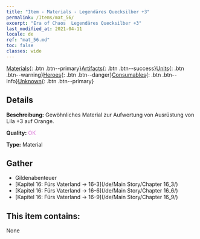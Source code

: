 ```yaml
---
title: "Item - Materials - Legendäres Quecksilber +3"
permalink: /Items/mat_56/
excerpt: "Era of Chaos  Legendäres Quecksilber +3"
last_modified_at: 2021-04-11
locale: de
ref: "mat_56.md"
toc: false
classes: wide
---
```

 [Materials](/de/Items/){: .btn .btn--primary}[Artifacts](/de/Items/Artifacts/){: .btn .btn--success}[Units](/de/Items/Units/){: .btn .btn--warning}[Heroes](/de/Items/Heroes/){: .btn .btn--danger}[Consumables](/de/Items/Consumables/){: .btn .btn--info}[Unknown](/de/Items/Unknown/){: .btn .btn--primary}

## Details
 **Beschreibung:** Gewöhnliches Material zur Aufwertung von Ausrüstung von Lila +3 auf Orange.

 **Quality:** <span style="color: #DA70D6">OK</span>

 **Type:** Material

## Gather

*    Gildenabenteuer 
*    [Kapitel 16: Fürs Vaterland -> 16-3](/de/Main Story/Chapter 16_3/) 
*    [Kapitel 16: Fürs Vaterland -> 16-6](/de/Main Story/Chapter 16_6/) 
*    [Kapitel 16: Fürs Vaterland -> 16-9](/de/Main Story/Chapter 16_9/) 

## This item contains:

  None

